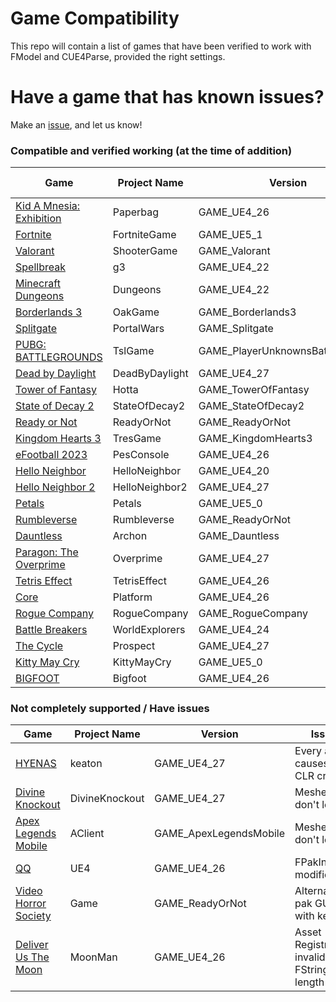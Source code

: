 # Game Compatibility
This repo will contain a list of games that have been verified to work with FModel and CUE4Parse, provided the right settings.

# Have a game that has known issues?
Make an [issue](https://github.com/FModel/Game-Compatibility/issues/new/choose), and let us know!

### Compatible and verified working (at the time of addition)
| Game | Project Name | Version | Mappings File |
| --- | --- | --- | --- |
| [Kid A Mnesia: Exhibition](https://store.epicgames.com/en-US/p/kid-a-mnesia-exhibition) | Paperbag | GAME_UE4_26 |
| [Fortnite](https://store.epicgames.com/en-US/p/fortnite) | FortniteGame | GAME_UE5_1 |
| [Valorant](https://store.epicgames.com/en-US/p/valorant) | ShooterGame | GAME_Valorant |
| [Spellbreak](https://store.epicgames.com/en-US/p/spellbreak) | g3 | GAME_UE4_22 |
| [Minecraft Dungeons](https://store.steampowered.com/app/1672970/Minecraft_Dungeons/) | Dungeons | GAME_UE4_22 |
| [Borderlands 3](https://store.epicgames.com/en-US/p/borderlands-3) | OakGame | GAME_Borderlands3 |
| [Splitgate](https://store.steampowered.com/app/677620/Splitgate/) | PortalWars | GAME_Splitgate |
| [PUBG: BATTLEGROUNDS](https://store.steampowered.com/app/578080/PUBG_BATTLEGROUNDS/) | TslGame | GAME_PlayerUnknownsBattlegrounds |
| [Dead by Daylight](https://store.epicgames.com/en-US/p/dead-by-daylight) | DeadByDaylight | GAME_UE4_27 |
| [Tower of Fantasy](https://store.steampowered.com/app/2064650/Tower_of_Fantasy/) | Hotta | GAME_TowerOfFantasy |
| [State of Decay 2](https://store.steampowered.com/app/495420/State_of_Decay_2_Juggernaut_Edition/) | StateOfDecay2 | GAME_StateOfDecay2 |
| [Ready or Not](https://store.steampowered.com/app/1144200/Ready_or_Not/) | ReadyOrNot | GAME_ReadyOrNot |
| [Kingdom Hearts 3](https://store.epicgames.com/en-US/p/kingdom-hearts-iii) | TresGame | GAME_KingdomHearts3 |
| [eFootball 2023](http://store.steampowered.com/app/1665460/eFootball_2023/) | PesConsole | GAME_UE4_26 |
| [Hello Neighbor](https://store.steampowered.com/app/521890/Hello_Neighbor/) | HelloNeighbor | GAME_UE4_20 |
| [Hello Neighbor 2](https://store.steampowered.com/app/1321680/Hello_Neighbor_2/) | HelloNeighbor2 | GAME_UE4_27 |
| [Petals](https://petalsgame.itch.io/petals) | Petals | GAME_UE5_0 | [Mapping](https://github.com/OutTheShade/Unreal-Mappings-Archive/raw/main/Petals/Mappings.usmap) |
| [Rumbleverse](https://store.epicgames.com/en-US/p/rumbleverse) | Rumbleverse | GAME_ReadyOrNot |
| [Dauntless](https://store.epicgames.com/en-US/p/dauntless) | Archon | GAME_Dauntless |
| [Paragon: The Overprime](https://store.epicgames.com/en-US/p/paragon-the-overprime-0bca60) | Overprime | GAME_UE4_27 |
| [Tetris Effect](https://store.steampowered.com/app/1003590/Tetris_Effect_Connected/) | TetrisEffect | GAME_UE4_26 |
| [Core](https://store.epicgames.com/en-US/p/core) | Platform | GAME_UE4_26 |
| [Rogue Company](https://store.epicgames.com/en-US/p/rogue-company) | RogueCompany | GAME_RogueCompany |
| [Battle Breakers](https://store.epicgames.com/en-US/p/battle-breakers) | WorldExplorers | GAME_UE4_24 |
| [The Cycle](https://store.epicgames.com/en-US/p/thecycle) | Prospect | GAME_UE4_27 |
| [Kitty May Cry](https://store.steampowered.com/app/2123100/Kitty_May_Cry/) | KittyMayCry | GAME_UE5_0 |
| [BIGFOOT](https://store.steampowered.com/app/509980/BIGFOOT/) | Bigfoot | GAME_UE4_26 |

### Not completely supported / Have issues
| Game | Project Name | Version | Issue |
| --- | --- | --- | --- |
| [HYENAS](https://store.steampowered.com/app/1989910/HYENAS/) | keaton | GAME_UE4_27 | Every asset causes a CLR crash |
| [Divine Knockout](https://store.steampowered.com/app/1294660/Divine_Knockout_DKO/) | DivineKnockout | GAME_UE4_27 | Meshes don't load |
| [Apex Legends Mobile](https://play.google.com/store/apps/details?id=com.ea.gp.apexlegendsmobilefps) | AClient | GAME_ApexLegendsMobile | Meshes don't load |
| [QQ](https://play.google.com/store/apps/details?id=com.tencent.mobileqq) | UE4 | GAME_UE4_26 | FPakInfo modification |
| [Video Horror Society](https://store.epicgames.com/en-US/p/vhs) | Game | GAME_ReadyOrNot | Alternate pak GUIDs with keys |
| [Deliver Us The Moon](https://store.steampowered.com/app/428660/Deliver_Us_The_Moon/) | MoonMan | GAME_UE4_26 | Asset Registry invalid FString length |
